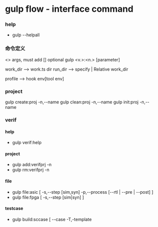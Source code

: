 gulp flow - interface command
===============
### help
- gulp --helpall

### 命令定义
<> args, must add
[] optional
gulp <v.>:<n.> [parameter]

work_dir --> work.ts dir
run_dir  --> specify | Relative work_dir

profile --> hook env[tool env]

### project
gulp create:proj -n,--name <name>
gulp clean:proj -n,--name <name>
gulp init:proj -n,--name <name>

### verif
#### help
- gulp verif:help

#### project
- gulp add:verifprj -n <name>
- gulp rm:verifprj  -n <name>

#### file
- gulp file:asic [ -s,--step [sim,syn] -p,--process [--rtl | --pre | --post] ]
- gulp file:fpga [ -s,--step [sim|syn] ]

#### testcase
- gulp build:sccase [ --case <testcase> -T,-template <template> ]
- gulp build:cpucase [ --case <testcase> -T,-template <template> ]
- gulp build:sdkcase [ --case <testcase> -T,-template <template> ]
- gulp add:sccase --case <testcase> 
- gulp add:cpucase --case <testcase> 
- gulp add:sdkcase --case <testcase> 

#### sim[asic & fpga]
- gulp vlog:asicsim [--case <testcae> --simulator [nc|vcs] [-T <timeout>] -s,--step [rtl|pre|post] --tech [wc,lt,nosdf,tt] ]
- gulp run:asicsim  [--case <testcase> --simulator [nc|vcs] [-T <timeout>] -s,--step [rtl|pre|post] --tech [wc,lt,nosdf,tt] ]

- gulp vlog:fpgasim [ --case <testcase> --simulator [nc|vcs] [-T <timeout>] [-t <testcase> --step rtl|post] ]
- gulp run:fpgasim  [ --case <testcase> --simulator [nc|vcs] [-T <timeout>] [-t <testcase> --step rtl|post] ]

#### verdi
- gulp open:verdi [ --case <testcase> ]

#### regression
- gulp addto:regression --case <testcase>
- gulp rmfrom:regression --case <testcase>
- gulp list:regression
- gulp run:regression [--file <filelist>]
- gulp rpt:regression 

#### report
- gulp show:caserpt [ --case <testcase> ]

#### doc
- gulp add:casedoc 
- gulp show:casedoc 

#### clean
- gulp clean:sim
- gulp clean:regression

### fpga
#### project
- gulp add:fpgaprj -n,--name <name>
- gulp rm:fpgaprj  -n,--name <name>

#### syn & implemation
- gulp syn:fpga 
- gulp pr:fpga

#### clean
- gulp clean:fpga
